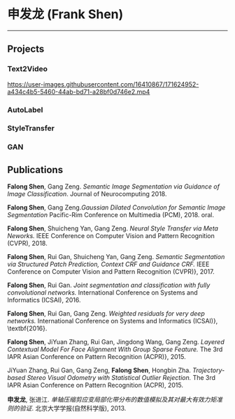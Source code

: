 # 申发龙 (Frank Shen)

----

## Projects

### Text2Video
https://user-images.githubusercontent.com/16410867/171624952-a434c4b5-5460-44ab-bd71-a28bf0d746e2.mp4

### AutoLabel


### StyleTransfer


### GAN




## Publications

**Falong Shen**, Gang Zeng. *Semantic Image Segmentation via Guidance of Image Classification*. Journal of Neurocomputing 2018.

**Falong Shen**, Gang Zeng.*Gaussian Dilated Convolution for Semantic Image Segmentation* Pacific-Rim Conference on Multimedia (PCM), 2018. oral.

 **Falong Shen**, Shuicheng Yan, Gang Zeng. *Neural Style Transfer via Meta Neworks.* IEEE Conference on Computer Vision and Pattern Recognition (CVPR), 2018.

**Falong Shen**, Rui Gan, Shuicheng Yan, Gang Zeng. *Semantic Segmentation via Structured Patch Prediction, Context CRF and Guidance CRF.* IEEE Conference on Computer Vision and Pattern Recognition (CVPR)}, 2017.

**Falong Shen**, Rui Gan. *Joint segmentation and classification with fully convolutional networks.* International Conference on Systems and Informatics (ICSAI), 2016.

**Falong Shen**, Rui Gan, Gang Zeng. *Weighted residuals for very deep networks.* International Conference on Systems and Informatics (ICSAI)}, \textbf{2016}.

**Falong Shen**, JiYuan Zhang, Rui Gan, Jingdong Wang, Gang Zeng. *Layered Contextual Model For Face Alignment With Group Sparse Feature.* The 3rd IAPR Asian Conference on Pattern Recognition (ACPR)}, 2015.

JiYuan Zhang, Rui Gan, Gang Zeng, **Falong Shen**,  Hongbin Zha. *Trajectory-based Stereo Visual Odometry with Statistical Outlier Rejection.* The 3rd IAPR Asian Conference on Pattern Recognition (ACPR), 2015.

**申发龙**, 张进江. *单轴压缩剪应变局部化带分布的数值模拟及其对最大有效力矩准则的验证*. 北京大学学报(自然科学版), 2013.
